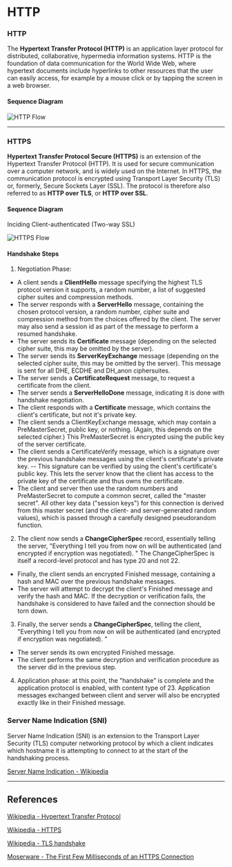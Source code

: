 HTTP
====

### HTTP

The **Hypertext Transfer Protocol (HTTP)** is an application layer protocol for distributed, collaborative, hypermedia information systems. HTTP is the foundation of data communication for the World Wide Web, where hypertext documents include hyperlinks to other resources that the user can easily access, for example by a mouse click or by tapping the screen in a web browser.

#### Sequence Diagram

![HTTP Flow](https://www.plantuml.com/plantuml/proxy?src=https://raw.githubusercontent.com/yidas/web-service-principles/main/http/http-flow.plantuml)

---

### HTTPS

**Hypertext Transfer Protocol Secure (HTTPS)** is an extension of the Hypertext Transfer Protocol (HTTP). It is used for secure communication over a computer network, and is widely used on the Internet. In HTTPS, the communication protocol is encrypted using Transport Layer Security (TLS) or, formerly, Secure Sockets Layer (SSL). The protocol is therefore also referred to as **HTTP over TLS**, or **HTTP over SSL**.

#### Sequence Diagram

Inciding Client-authenticated (Two-way SSL)

![HTTPS Flow](https://www.plantuml.com/plantuml/proxy?cache=no&src=https://raw.githubusercontent.com/yidas/web-service-principles/main/http/https-flow.plantuml&v=20210915)

#### Handshake Steps

1. Negotiation Phase:
- A client sends a **ClientHello** message specifying the highest TLS protocol version it supports, a random number, a list of suggested cipher suites and compression methods.
- The server responds with a **ServerHello** message, containing the chosen protocol version, a random number, cipher suite and compression method from the choices offered by the client. The server may also send a session id as part of the message to perform a resumed handshake.
- The server sends its **Certificate** message (depending on the selected cipher suite, this may be omitted by the server).
- The server sends its **ServerKeyExchange** message (depending on the selected cipher suite, this may be omitted by the server). This message is sent for all DHE, ECDHE and DH_anon ciphersuites.
- The server sends a **CertificateRequest** message, to request a certificate from the client.
- The server sends a **ServerHelloDone** message, indicating it is done with handshake negotiation.
- The client responds with a **Certificate** message, which contains the client's certificate, but not it's private key.
- The client sends a ClientKeyExchange message, which may contain a PreMasterSecret, public key, or nothing. (Again, this depends on the selected cipher.) This PreMasterSecret is encrypted using the public key of the server certificate.
- The client sends a CertificateVerify message, which is a signature over the previous handshake messages using the client's certificate's private key. -- This signature can be verified by using the client's certificate's public key. This lets the server know that the client has access to the private key of the certificate and thus owns the certificate.
- The client and server then use the random numbers and PreMasterSecret to compute a common secret, called the "master secret". All other key data ("session keys") for this connection is derived from this master secret (and the client- and server-generated random values), which is passed through a carefully designed pseudorandom function.
2. The client now sends a **ChangeCipherSpec** record, essentially telling the server, "Everything I tell you from now on will be authenticated (and encrypted if encryption was negotiated). " The ChangeCipherSpec is itself a record-level protocol and has type 20 and not 22.
- Finally, the client sends an encrypted Finished message, containing a hash and MAC over the previous handshake messages.
- The server will attempt to decrypt the client's Finished message and verify the hash and MAC. If the decryption or verification fails, the handshake is considered to have failed and the connection should be torn down.
3. Finally, the server sends a **ChangeCipherSpec**, telling the client, "Everything I tell you from now on will be authenticated (and encrypted if encryption was negotiated). "
- The server sends its own encrypted Finished message.
- The client performs the same decryption and verification procedure as the server did in the previous step.
4. Application phase: at this point, the "handshake" is complete and the application protocol is enabled, with content type of 23. Application messages exchanged between client and server will also be encrypted exactly like in their Finished message.

### Server Name Indication (SNI)

Server Name Indication (SNI) is an extension to the Transport Layer Security (TLS) computer networking protocol by which a client indicates which hostname it is attempting to connect to at the start of the handshaking process.

[Server Name Indication - Wikipedia](https://en.wikipedia.org/wiki/Server_Name_Indication)

---

References
----------

[Wikipedia - Hypertext Transfer Protocol](https://en.wikipedia.org/wiki/Hypertext_Transfer_Protocol)

[Wikipedia - HTTPS](https://en.wikipedia.org/wiki/HTTPS)

[Wikipedia - TLS handshake](https://en.wikipedia.org/wiki/Transport_Layer_Security#TLS_handshake)

[Moserware - The First Few Milliseconds of an HTTPS Connection](http://www.moserware.com/2009/06/first-few-milliseconds-of-https.html)
